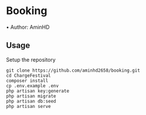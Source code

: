 # Booking
•	Author: AminHD <br>

## Usage <br>
Setup the repository <br>
```
git clone https://github.com/aminhd2658/booking.git
cd ChargeFestival
composer install
cp .env.example .env 
php artisan key:generate
php artisan migrate
php artisan db:seed
php artisan serve 
```
